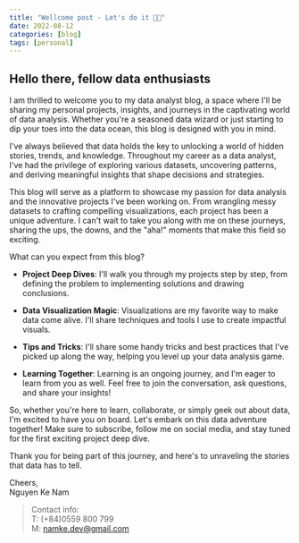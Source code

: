 ```yaml
---
title: "Wellcome post - Let's do it 🎯🎯"
date: 2022-08-12
categories: [blog]
tags: [personal]
---
```


## Hello there, fellow data enthusiasts

I am thrilled to welcome you to my data analyst blog, a space where I'll be sharing my personal projects, insights, and journeys in the captivating world of data analysis. Whether you're a seasoned data wizard or just starting to dip your toes into the data ocean, this blog is designed with you in mind.

I've always believed that data holds the key to unlocking a world of hidden stories, trends, and knowledge. Throughout my career as a data analyst, I've had the privilege of exploring various datasets, uncovering patterns, and deriving meaningful insights that shape decisions and strategies.

This blog will serve as a platform to showcase my passion for data analysis and the innovative projects I've been working on. From wrangling messy datasets to crafting compelling visualizations, each project has been a unique adventure. I can't wait to take you along with me on these journeys, sharing the ups, the downs, and the "aha!" moments that make this field so exciting.

What can you expect from this blog?

- **Project Deep Dives**: I'll walk you through my projects step by step, from defining the problem to implementing solutions and drawing conclusions.

- **Data Visualization Magic**: Visualizations are my favorite way to make data come alive. I'll share techniques and tools I use to create impactful visuals.

- **Tips and Tricks**: I'll share some handy tricks and best practices that I've picked up along the way, helping you level up your data analysis game.

- **Learning Together**: Learning is an ongoing journey, and I'm eager to learn from you as well. Feel free to join the conversation, ask questions, and share your insights!

So, whether you're here to learn, collaborate, or simply geek out about data, I'm excited to have you on board. Let's embark on this data adventure together! Make sure to subscribe, follow me on social media, and stay tuned for the first exciting project deep dive.

Thank you for being part of this journey, and here's to unraveling the stories that data has to tell.

Cheers,  
Nguyen Ke Nam


> Contact info:   
> T: (+84)0559 800 799   
> M: namke.dev@gmail.com